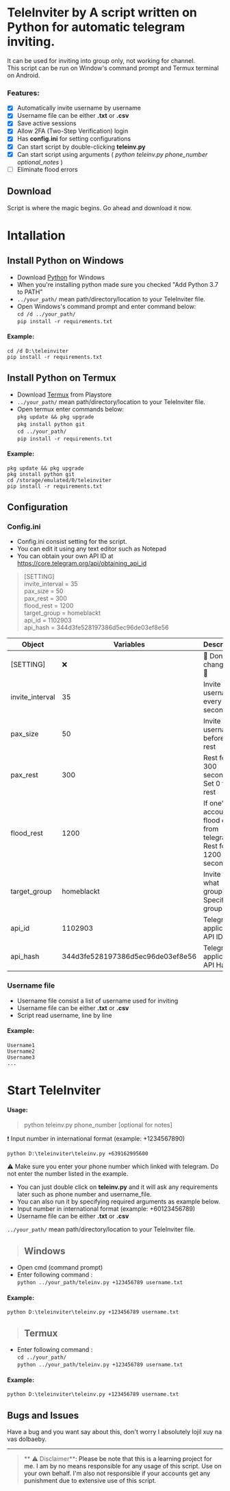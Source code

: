 # TeleInviter by <Trojan> A script written on Python for automatic telegram inviting.  
It can be used for inviting into group only, not working for channel.  
This script can be run on Window's command prompt
and Termux terminal on Android.

### Features:
- [x] Automatically invite username by username
- [x] Username file can be either **.txt** or **.csv**
- [x] Save active sessions
- [x] Allow 2FA (Two-Step Verification) login
- [X] Has **config.ini** for setting configurations
- [X] Can start script by double-clicking **teleinv.py**
- [X] Can start script using arguments ( _python teleinv.py phone_number optional_notes_ )
- [ ] Eliminate flood errors
## Download
Script is where the magic begins. Go ahead and download it now.    
# Intallation
## Install Python on Windows

* Download [Python](https://www.python.org/downloads/) for Windows
* When you're installing python made sure you checked "Add Python 3.7 to PATH"
* `../your_path/` mean path/directory/location to your TeleInviter file.
* Open Windows's command prompt and enter command below:    
`cd /d ../your_path/`    
`pip install -r requirements.txt`    
#### Example:
`cd /d D:\teleinviter`  
`pip install -r requirements.txt`

## Install Python on Termux
* Download [Termux](https://play.google.com/store/apps/details?id=com.termux&hl=en) from Playstore 
* `../your_path/` mean path/directory/location to your TeleInviter file.
* Open termux enter commands below:  
`pkg update && pkg upgrade`  
`pkg install python git`  
`cd ../your_path/`  
`pip install -r requirements.txt`  
#### Example:
`pkg update && pkg upgrade`    
`pkg install python git`    
`cd /storage/emulated/0/teleinviter`    
`pip install -r requirements.txt`    
## Configuration
### Config.ini
* Config.ini consist setting for the script.
* You can edit it using any text editor such as Notepad
* You can obtain your own API ID at https://core.telegram.org/api/obtaining_api_id
> [SETTING]    
invite_interval = 35    
pax_size = 50    
pax_rest = 300    
flood_rest = 1200    
target_group = homeblackt    
api_id = 1102903    
api_hash = 344d3fe528197386d5ec96de03ef8e56       

Object | Variables | Description
------------ | ------------- | -------------
[SETTING] | ❌ | 🚫 Don't change this 🚫
invite_interval | 35 | Invite a username every 35 seconds
pax_size | 50 | Invite 50 username before a rest
pax_rest | 300 | Rest for 300 seconds, Set 0 for no rest
flood_rest | 1200 | If one's account got flood error from telegram. Rest for 1200 seconds
target_group | homeblackt | Invite to what group? Specify the group ID
api_id | 1102903 | Telegram's application API ID
api_hash | 344d3fe528197386d5ec96de03ef8e56 | Telegram's application API Hash

### Username file
* Username file consist a list of username used for inviting  
* Username file can be either **.txt** or **.csv**
* Script read username, line by line
#### Example:
```
Username1
Username2
Username3
...
```
# Start TeleInviter
#### Usage: 
> python teleinv.py phone_number [optional for notes]    

❗ Input number in international format (example: +1234567890)    

```
python D:\teleinviter\teleinv.py +639162995600
```

⚠️ Make sure you enter your phone number which linked with telegram. Do not enter the number listed in the example.    
* You can just double click on **teleinv.py** and it will ask any requirements later such as phone number and username_file.
* You can also run it by specifying required arguments as example below.
* Input number in international format (example: +60123456789)
* Username file can be either **.txt** or **.csv**  

`../your_path/` mean path/directory/location to your TeleInviter file.
> ##  Windows
* Open cmd (command prompt)
* Enter following command :    
`python ../your_path/teleinv.py +123456789 username.txt`
#### Example:    
`python D:\teleinviter\teleinv.py +123456789 username.txt`
> ## Termux
* Enter following command :    
`cd ../your_path/`  
`python ../your_path/teleinv.py +123456789 username.txt`
#### Example:
`python D:\teleinviter\teleinv.py +123456789 username.txt`
## Bugs and Issues

Have a bug and you want say about this,
 don't worry I absolutely lojil xuy na vas 
dolbaeby.

---

> ** ⚠️ Disclaimer**<a name="disclaimer" />: Please be note that this is a learning project for me. I am by no means responsible for any usage of this script. Use on your own behalf. I'm also not responsible if your accounts get any punishment due to extensive use of this script. 